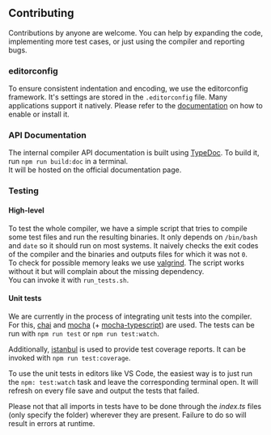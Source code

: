 ## Contributing

Contributions by anyone are welcome.
You can help by expanding the code, implementing more test cases, or just using the compiler and reporting bugs.

### editorconfig

To ensure consistent indentation and encoding, we use the editorconfig framework. It's settings are stored in the `.editorconfig` file.
Many applications support it natively. Please refer to the [documentation](https://editorconfig.org/#download) on how to enable or install it.

### API Documentation

The internal compiler API documentation is built using [TypeDoc](https://typedoc.org/).
To build it, run `npm run build:doc` in a terminal.  
It will be hosted on the official documentation page.


### Testing

#### High-level

To test the whole compiler, we have a simple script that tries to compile some test files and run the resulting binaries.
It only depends on `/bin/bash` and `date` so it should run on most systems.
It naively checks the exit codes of the compiler and the binaries and outputs files for which it was not `0`.  
To check for possible memory leaks we use [valgrind](http://valgrind.org/).
The script works without it but will complain about the missing dependency.  
You can invoke it with `run_tests.sh`.

#### Unit tests

We are currently in the process of integrating unit tests into the compiler.
For this, [chai](https://www.chaijs.com/) and [mocha](https://mochajs.org/) (+ [mocha-typescript](https://github.com/pana-cc/mocha-typescript)) are used.
The tests can be run with `npm run test` or `npm run test:watch`.

Additionally, [istanbul](https://istanbul.js.org/) is used to provide test coverage reports.
It can be invoked with `npm run test:coverage`.

To use the unit tests in editors like VS Code, the easiest way is to just run the `npm: test:watch` task and leave the corresponding terminal open.
It will refresh on every file save and output the tests that failed.

Please not that all imports in tests have to be done through the _index.ts_ files (only specify the folder) wherever they are present.
Failure to do so will result in errors at runtime.
